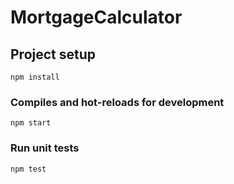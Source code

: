 # MortgageCalculator

## Project setup
```
npm install
```

### Compiles and hot-reloads for development
```
npm start
```

### Run unit tests
```
npm test
```
